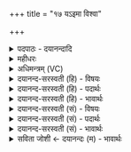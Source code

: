 +++
title = "१७ यऽइमा विश्वा"

+++
<details><summary>पदपाठः - दयानन्दादि</summary>

यः। इ॒मा। विश्वा॑। भुव॑नानि। जुह्व॑त्। ऋषिः॑। होता॑। नि। असी॑दत्। पि॒ता। नः॒। सः। आ॒शिषेत्या॒ऽशिषा॑। द्रवि॑णम्। इ॒च्छमा॑नः। प्र॒थ॒म॒च्छदिति॑ प्रथम॒ऽछत्। अव॑रान्। आ। वि॒वे॒श॒। १७।
</details>

<details><summary>महीधरः</summary>

म० 'षोडशगृहीतार्धमनुवाकशेषेण' ( का० १८ । ३ । १२ ) । पञ्चगृहीतहोमानन्तरं षोडशगृहीतमाज्यं जुह्वां कृत्वा तस्यार्धमनुवाकशेषेण शालाद्वार्ये एव जुहोति । अनुवाकशेषश्च य इमा विश्वेत्यारभ्य विहव्यो यथासदित्यन्तोऽष्टर्च इत्यर्थः । भुवनपुत्र विश्वकर्मदृष्टा विश्वकर्मदेवत्याः षोडश त्रिष्टुभः । प्रजाः संहरन्तं सृजन्तं विश्वकर्माणं पश्यन्नृषिः कथयति । यो विश्वकर्मा इमा इमानि विश्वा विश्वानि सर्वाणि भुवनानि भूतजातानि जुह्वत् संहरन्सन् न्यसीदत् निषण्णः स्वयं स्थितवान् । कीदृशः । ऋषिः अतीन्द्रियद्रष्टा सर्वज्ञः । होता संहाररूपस्य होमस्य कर्ता । नोऽस्माकं प्राणिनां पिता जनकः । प्रलयकाले सर्वलोकान् संहृत्य यः परमेश्वरः स्वयमेक एवासीदित्यर्थः । तथा चोपनिषदः 'आत्मा वा इदमेक एवासीदित्यर्थः। तथा चोपनिषदः आत्मा वा इदमेक एवाग्र आसीन्नान्यत्किंचन मिषत् सदेव सोम्येदमग्र आसीदेकमेवाद्वितीयम्' इत्याद्याः । स तादृशः परमेश्वरः आशिषाभिलाषेण 'बहुः स्यां प्रजायेय' इत्येवंरूपेण पुनःसिसृक्षारूपेण द्रविणमिच्छमानः जगद्रूपं धनमपेक्षमाणः अवरानभिव्यक्तोपाधीनाविवेश जीवरूपेण प्रविष्टः । कीदृशः । प्रथमच्छत् प्रथममेकमद्वितीयं स्वरूपं छादयतीति प्रथमच्छत् । छादयतेः क्विपि ह्रस्वः । उत्कृष्टं रूपमावृण्वन्सन् प्रविष्टः । इच्छमान इतीषेरात्मनेपदमार्षम् । ‘सोऽकामयत बहुःस्यां प्रजायेय स तपोऽतप्यत स तपस्तप्त्वा इदᳪं᳭ सर्वमसृजत यदिदं किंच तत्सृष्ट्वा तदेवानुप्राविशत्' इत्यादिश्रुतेः ॥ १७ ॥  
अष्टादशी।
</details>

<details><summary>अधिमन्त्रम् (VC)</summary>

- विश्वकर्मा देवता
- भुवनपुत्रो विश्वकर्मा ऋषिः
- निचृदार्षी त्रिष्टुप्
- धैवतः
</details>

<details><summary>दयानन्द-सरस्वती (हि) - विषयः</summary>

अब ईश्वर कैसा है, इस विषय का उपदेश अगले मन्त्र में किया है ॥
</details>

<details><summary>दयानन्द-सरस्वती (हि) - पदार्थः</summary>

पदार्थान्वयभाषाः -  हे मनुष्यो ! (यः) जो (ऋषिः) ज्ञानस्वरूप (होता) सब पदार्थों को देने वा ग्रहण करनेहारा (नः) हम लोगों का (पिता) रक्षक परमेश्वर (इमा) इन (विश्वा) सब (भुवनानि) लोकों को व्याप्त होके (न्यसीदत्) निरन्तर स्थित है और जो सब लोकों का (जुह्वत्) धारणकर्त्ता है (सः) वह (आशिषा) आशीर्वाद से हमारे लिये (द्रविणम्) धन को (इच्छमानः) चाहता और (प्रथमच्छत्) विस्तृत पदार्थों को आच्छादित करता हुआ (अवरान्) पूर्ण आकाशादि को (आविवेश) अच्छे प्रकार व्याप्त हो रहा है, यह तुम जानो ॥१७ ॥
</details>

<details><summary>दयानन्द-सरस्वती (हि) - भावार्थः</summary>

भावार्थभाषाः -  सब मनुष्य लोग जो सब जगत् को रचने, धारण करने, पालने तथा विनाश करने और सब जीवों के लिये सब पदार्थों को देनेवाला परमेश्वर अपनी व्याप्ति से आकाशादि में व्याप्त हो रहा है, उसी की उपासना करें ॥१७ ॥
</details>

<details><summary>दयानन्द-सरस्वती (सं) - विषयः</summary>

अथेश्वरः कीदृशोऽस्तीत्युपदिश्यते ॥
</details>

<details><summary>दयानन्द-सरस्वती (सं) - पदार्थः</summary>

पदार्थान्वयभाषाः -  हे मनुष्याः ! य ऋषिर्होता नः पिता परमेश्वर इमा विश्वा भुवनानि न्यसीदत्, सर्वाँल्लोकान् जुह्वत्, स आशिषा द्रविणमिच्छमानः प्रथमच्छदवरानाविवेशेति यूयं विजानीत ॥१७ ॥
</details>

<details><summary>दयानन्द-सरस्वती (सं) - भावार्थः</summary>

भावार्थभाषाः -  सर्वे मनुष्याः यः सकलस्य जगतो रचको धारकः पालको विनाशकः सर्वेभ्यो जीवेभ्यः सर्ववस्तुप्रदः परमेश्वरः स्वव्याप्त्याकाशादिषु प्रविष्टोऽस्ति, तमेव सततमुपासीरन् ॥१७ ॥
</details>

<details><summary>सविता जोशी ← दयानन्दः (म) - भावार्थः</summary>

भावार्थभाषाः -  सर्व जगाचा निर्माणकर्ता, धारणकर्ता, पालकनकर्ता, संहारकर्ता व सगळ्या जीवांना सर्व पदार्थ देणारा असा दाता परमेश्वरच आहे. त्याने सर्व आकाश इत्यादी व्यापलेले आहे. त्याचीच माणसांनी उपासना करावी.
</details>